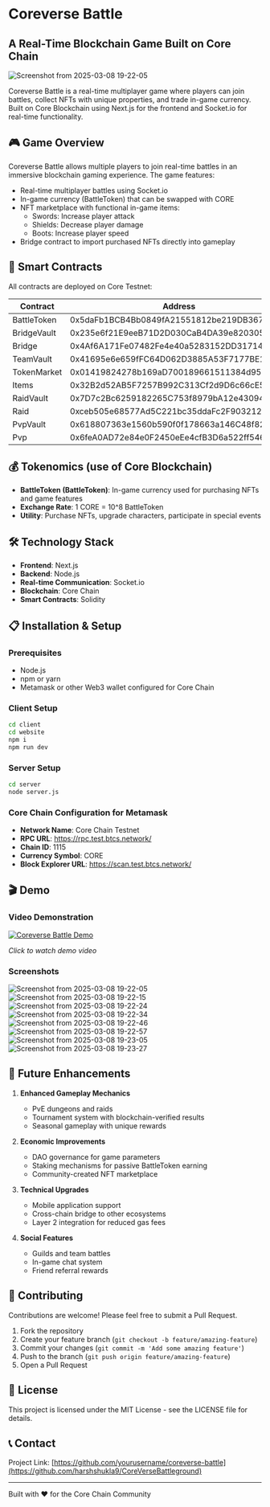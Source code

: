 # Coreverse Battle

## A Real-Time Blockchain Game Built on Core Chain

![Screenshot from 2025-03-08 19-22-05](https://github.com/user-attachments/assets/cdd4fdf2-fbaa-4df8-8aed-976a65a72a18)

Coreverse Battle is a real-time multiplayer game where players can join battles, collect NFTs with unique properties, and trade in-game currency. Built on Core Blockchain using Next.js for the frontend and Socket.io for real-time functionality.

## 🎮 Game Overview

Coreverse Battle allows multiple players to join real-time battles in an immersive blockchain gaming experience. The game features:

- Real-time multiplayer battles using Socket.io
- In-game currency (BattleToken) that can be swapped with CORE
- NFT marketplace with functional in-game items:
  - Swords: Increase player attack
  - Shields: Decrease player damage
  - Boots: Increase player speed
- Bridge contract to import purchased NFTs directly into gameplay

## 🔗 Smart Contracts

All contracts are deployed on Core Testnet:

| Contract | Address |
|----------|---------|
| BattleToken | 0x5daFb1BCB4Bb0849fA21551812be219DB3676F63 |
| BridgeVault | 0x235e6f21E9eeB71D2D030CaB4DA39e820305b882 |
| Bridge | 0x4Af6A171Fe07482Fe4e40a5283152DD317148303 |
| TeamVault | 0x41695e6e659fFC64D062D3885A53F7177BE1185a |
| TokenMarket | 0x01419824278b169aD700189661511384d950A79A |
| Items | 0x32B2d52AB5F7257B992C313Cf2d9D6c66cE5f6a4 |
| RaidVault | 0x7D7c2Bc6259182265C753f8979bA12e430941007 |
| Raid | 0xceb505e68577Ad5C221bc35ddaFc2F903212B706 |
| PvpVault | 0x618807363e1560b590f0f178663a146C48f82a48 |
| Pvp | 0x6feA0AD72e84e0F2450eEe4cfB3D6a522ff54602 |

## 💰 Tokenomics (use of Core Blockchain)

- **BattleToken (BattleToken)**: In-game currency used for purchasing NFTs and game features
- **Exchange Rate**: 1 CORE = 10^8 BattleToken
- **Utility**: Purchase NFTs, upgrade characters, participate in special events

## 🛠️ Technology Stack

- **Frontend**: Next.js
- **Backend**: Node.js
- **Real-time Communication**: Socket.io
- **Blockchain**: Core Chain
- **Smart Contracts**: Solidity

## 📋 Installation & Setup

### Prerequisites
- Node.js
- npm or yarn
- Metamask or other Web3 wallet configured for Core Chain

### Client Setup
```bash
cd client
cd website
npm i
npm run dev
```

### Server Setup
```bash
cd server
node server.js
```

### Core Chain Configuration for Metamask
- **Network Name**: Core Chain Testnet
- **RPC URL**: https://rpc.test.btcs.network/
- **Chain ID**: 1115
- **Currency Symbol**: CORE
- **Block Explorer URL**: https://scan.test.btcs.network/

## 🎬 Demo

### Video Demonstration

[![Coreverse Battle Demo](<!-- Add YouTube thumbnail URL -->)](<!-- Add YouTube video URL -->)

*Click to watch demo video*

### Screenshots

![Screenshot from 2025-03-08 19-22-05](https://github.com/user-attachments/assets/e482e864-1011-4c23-929d-8ee9f46f2989)
![Screenshot from 2025-03-08 19-22-15](https://github.com/user-attachments/assets/d5ae5c63-bfff-4722-a4e9-3417e22071a0)
![Screenshot from 2025-03-08 19-22-24](https://github.com/user-attachments/assets/26014aef-7aa2-4f5f-ba3e-2c620f899baa)
![Screenshot from 2025-03-08 19-22-34](https://github.com/user-attachments/assets/aa7af07b-3f21-4a3f-86e0-ed4c79d05cf8)
![Screenshot from 2025-03-08 19-22-46](https://github.com/user-attachments/assets/2c9fe3bf-1a8d-4eed-a1ff-6bcfaf503376)
![Screenshot from 2025-03-08 19-22-57](https://github.com/user-attachments/assets/134e7735-a732-4fd1-ba03-8f9857691228)
![Screenshot from 2025-03-08 19-23-05](https://github.com/user-attachments/assets/77f7afd4-0325-49dc-a8d1-2053bfad9cf0)
![Screenshot from 2025-03-08 19-23-27](https://github.com/user-attachments/assets/14f3c905-a69b-404f-82a6-5f98bf1c89b2)

## 🚀 Future Enhancements

1. **Enhanced Gameplay Mechanics**
   - PvE dungeons and raids
   - Tournament system with blockchain-verified results
   - Seasonal gameplay with unique rewards

2. **Economic Improvements**
   - DAO governance for game parameters
   - Staking mechanisms for passive BattleToken earning
   - Community-created NFT marketplace

3. **Technical Upgrades**
   - Mobile application support
   - Cross-chain bridge to other ecosystems
   - Layer 2 integration for reduced gas fees

4. **Social Features**
   - Guilds and team battles
   - In-game chat system
   - Friend referral rewards

## 🤝 Contributing

Contributions are welcome! Please feel free to submit a Pull Request.

1. Fork the repository
2. Create your feature branch (`git checkout -b feature/amazing-feature`)
3. Commit your changes (`git commit -m 'Add some amazing feature'`)
4. Push to the branch (`git push origin feature/amazing-feature`)
5. Open a Pull Request

## 📝 License

This project is licensed under the MIT License - see the LICENSE file for details.

## 📞 Contact

Project Link: [https://github.com/yourusername/coreverse-battle](https://github.com/harshshukla9/CoreVerseBattleground)

---

Built with ❤️ for the Core Chain Community
